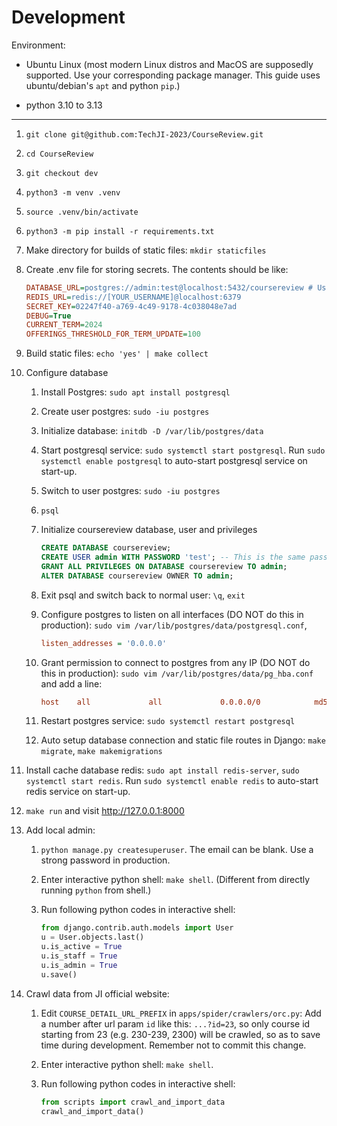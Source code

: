 # Development

Environment:

- Ubuntu Linux (most modern Linux distros and MacOS are supposedly supported. Use your corresponding package manager. This guide uses ubuntu/debian's `apt` and python `pip`.)

- python 3.10 to 3.13

---

1. `git clone git@github.com:TechJI-2023/CourseReview.git`

2. `cd CourseReview`

3. `git checkout dev`

4. `python3 -m venv .venv`

5. `source .venv/bin/activate`

6. `python3 -m pip install -r requirements.txt`

7. Make directory for builds of static files: `mkdir staticfiles`

8. Create .env file for storing secrets. The contents should be like:
   ```ini
   DATABASE_URL=postgres://admin:test@localhost:5432/coursereview # Use strong password in production
   REDIS_URL=redis://[YOUR_USERNAME]@localhost:6379
   SECRET_KEY=02247f40-a769-4c49-9178-4c038048e7ad
   DEBUG=True
   CURRENT_TERM=2024
   OFFERINGS_THRESHOLD_FOR_TERM_UPDATE=100
   ```

9. Build static files: `echo 'yes' | make collect`

10. Configure database

    1. Install Postgres: `sudo apt install postgresql`

    2. Create user postgres: `sudo -iu postgres`

    3. Initialize database: `initdb -D /var/lib/postgres/data`

    4. Start postgresql service: `sudo systemctl start postgresql`. Run `sudo systemctl enable postgresql` to auto-start postgresql service on start-up.

    5. Switch to user postgres: `sudo -iu postgres`

    6. `psql`

    7. Initialize coursereview database, user and privileges
       ```sql
       CREATE DATABASE coursereview;
       CREATE USER admin WITH PASSWORD 'test'; -- This is the same password of admin in .env file above.
       GRANT ALL PRIVILEGES ON DATABASE coursereview TO admin;
       ALTER DATABASE coursereview OWNER TO admin;
       ```

    8. Exit psql and switch back to normal user: `\q`, `exit`

    9. Configure postgres to listen on all interfaces (DO NOT do this in production): `sudo vim /var/lib/postgres/data/postgresql.conf`,
       ```ini
       listen_addresses = '0.0.0.0'
       ```

    10. Grant permission to connect to postgres from any IP (DO NOT do this in production): `sudo vim /var/lib/postgres/data/pg_hba.conf` and add a line:
        ```ini
        host    all             all             0.0.0.0/0            md5
        ```

    11. Restart postgres service: `sudo systemctl restart postgresql`

    12. Auto setup database connection and static file routes in Django: `make migrate`, `make makemigrations`

11. Install cache database redis: `sudo apt install redis-server`, `sudo systemctl start redis`. Run `sudo systemctl enable redis` to auto-start redis service on start-up.

12. `make run` and visit http://127.0.0.1:8000

13. Add local admin:

    1. `python manage.py createsuperuser`. The email can be blank. Use a strong password in production.

    2. Enter interactive python shell: `make shell`. (Different from directly running `python` from shell.)

    3. Run following python codes in interactive shell:
       ```python
       from django.contrib.auth.models import User
       u = User.objects.last()
       u.is_active = True
       u.is_staff = True
       u.is_admin = True
       u.save()
       ```

14. Crawl data from JI official website:

    1. Edit `COURSE_DETAIL_URL_PREFIX` in `apps/spider/crawlers/orc.py`: Add a number after url param `id` like this: `...?id=23`, so only course id starting from 23 (e.g. 230-239, 2300) will be crawled, so as to save time during development. Remember not to commit this change.

    2. Enter interactive python shell: `make shell`.

    3. Run following python codes in interactive shell:
       ```python
       from scripts import crawl_and_import_data
       crawl_and_import_data()
       ```